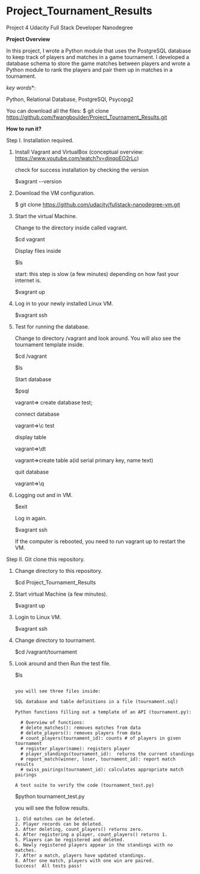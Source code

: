 # Project_Tournament_Results
Project 4 Udacity Full Stack Developer Nanodegree

**Project Overview**

In this project, I wrote a Python module that uses the PostgreSQL database to
keep track of players and matches in a game tournament. I developed a database
schema to store the game matches between players and wrote a Python module to
rank the players and pair them up in matches in a tournament.

*key words**:

Python, Relational Database, PostgreSQl, Psycopg2

You can download all the files: $ git clone https://github.com/fwangboulder/Project_Tournament_Results.git

**How to run it?**


Step I. Installation required.

1. Install Vagrant and VirtualBox (conceptual overview: https://www.youtube.com/watch?v=djnqoEO2rLc)

    check for success installation by checking the version

    $vagrant --version

2. Download the VM configuration.

    $ git clone https://github.com/udacity/fullstack-nanodegree-vm.git

3. Start the virtual Machine.

    Change to the directory inside called vagrant.

    $cd vagrant

    Display files inside

    $ls

    start: this step is slow (a few minutes) depending on how fast your internet is.

    $vagrant up

4. Log in to your newly installed Linux VM.

    $vagrant ssh

5. Test for running the database.

    Change to directory /vagrant and look around. You will also see the tournament template inside.

    $cd /vagrant

    $ls

    Start database

    $psql

    vagrant=> create database test;

    connect database

    vagrant=>\c test

    display table

    vagrant=>\dt

    vagrant=>create table a(id serial primary key, name text)

    quit database

    vagrant=>\q

6. Logging out and in VM.

    $exit

    Log in again.

    $vagrant ssh

    If the computer is rebooted, you need to run vagrant up to restart the VM.

Step II. Git clone this repository.

1. Change directory to this repository.

    $cd Project_Tournament_Results

2. Start virtual Machine (a few minutes).

    $vagrant up

3. Login to Linux VM.

    $vagrant ssh

4. Change directory to tournament.

    $cd /vagrant/tournament

5. Look around and then Run the test file.

    $ls

    ```

    you will see three files inside:

    SQL database and table definitions in a file (tournament.sql)

    Python functions filling out a template of an API (tournament.py):

      # Overview of functions:
      # delete_matches(): removes matches from data
      # delete_players(): removes players from data
      # count_players(tournament_id): counts # of players in given tournament
      # register_player(name): registers player
      # player_standings(tournament_id):  returns the current standings
      # report_match(winner, loser, tournament_id): report match results
      # swiss_pairings(tournament_id): calculates appropriate match pairings

    A test suite to verify the code (tournament_test.py)

    ```

    $python tournament_test.py

    you will see the follow results.

      ```
      1. Old matches can be deleted.
      2. Player records can be deleted.
      3. After deleting, count_players() returns zero.
      4. After registering a player, count_players() returns 1.
      5. Players can be registered and deleted.
      6. Newly registered players appear in the standings with no matches.
      7. After a match, players have updated standings.
      8. After one match, players with one win are paired.
      Success!  All tests pass!

      ```
